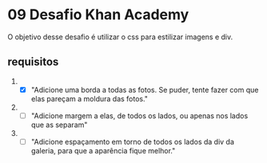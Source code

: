 # 09 Desafio Khan Academy
O objetivo desse desafio é utilizar o css para estilizar imagens e div. 
## requisitos 
1. - [x] "Adicione uma borda a todas as fotos. Se puder, tente fazer com que elas pareçam a moldura das fotos."
2. - [ ] "Adicione margem a elas, de todos os lados, ou apenas nos lados que as separam"
3. - [ ] "Adicione espaçamento em torno de todos os lados da div da galeria, para que a aparência fique melhor."